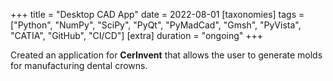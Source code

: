+++
title = "Desktop CAD App"
date = 2022-08-01
[taxonomies]
tags = ["Python", "NumPy", "SciPy", "PyQt", "PyMadCad", "Gmsh", "PyVista", "CATIA", "GitHub", "CI/CD"]
[extra]
duration = "ongoing"
+++

Created an application for **CerInvent** that allows the user to generate molds for manufacturing dental crowns.